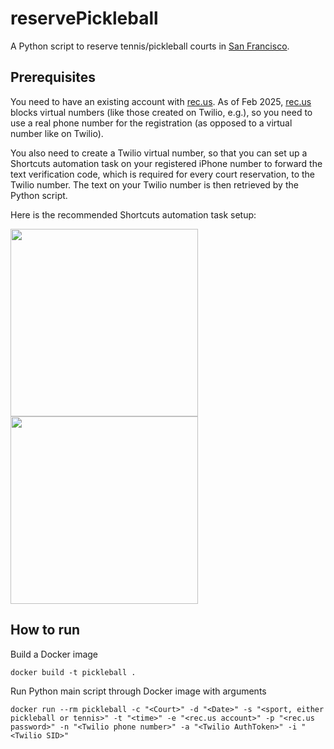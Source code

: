 # reservePickleball

A Python script to reserve tennis/pickleball courts in [San Francisco](https://www.rec.us/organizations/san-francisco-rec-park). 

## Prerequisites

You need to have an existing account with [rec.us](https://www.rec.us/). As of Feb 2025, [rec.us](https://www.rec.us/) blocks virtual numbers (like those created on Twilio, e.g.), so you need to use a real phone number for the registration (as opposed to a virtual number like on Twilio). 

You also need to create a Twilio virtual number, so that you can set up a Shortcuts automation task on your registered iPhone number to forward the text verification code, which is required for every court reservation, to the Twilio number. The text on your Twilio number is then retrieved by the Python script.

Here is the recommended Shortcuts automation task setup: 


<img src="https://github.com/user-attachments/assets/d5562b2e-7d19-40d6-802d-574830293341" width="300" />
<img src="https://github.com/user-attachments/assets/34a0cc39-f1df-4e55-81b3-fa006dbe8069" width="300" />


## How to run

Build a Docker image
```
docker build -t pickleball .

```
Run Python main script through Docker image with arguments
```
docker run --rm pickleball -c "<Court>" -d "<Date>" -s "<sport, either pickleball or tennis>" -t "<time>" -e "<rec.us account>" -p "<rec.us password>" -n "<Twilio phone number>" -a "<Twilio AuthToken>" -i "<Twilio SID>"
```

